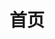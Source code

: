 ---
layout: locationhome
title: 首页
permalink: /cn/diamond-bar/
locale: cn
order: 1
businessHours: 营业时间
hours: 
  Mon: 下午1:00 - 晚上9:00
  Tue: 下午1:00 - 晚上9:00
  Wed: 下午1:00 - 晚上9:00
  Thu: 下午1:00 - 晚上9:00
  Fri: 下午1:00 - 晚上9:00
  Sat: 下午1:00 - 晚上9:00
  Sun: 休息
background: /locations/diamond-bar/images/diamond-bar-bg.png
embedmapsrc: https://www.google.com/maps/embed/v1/place?q=21308+Pathfinder+Rd,+Diamond+Bar,+CA+91765&key=AIzaSyBFw0Qbyq9zTFTd-tUY6dZWTgaQzuU17R8

---